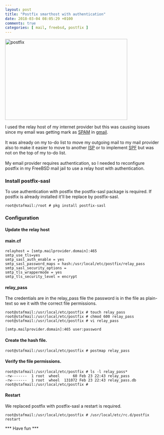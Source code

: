 ```yaml
---
layout: post
title: "Postfix smarthost with authentication"
date: 2018-03-04 08:05:29 +0100
comments: true
categories: [ mail, freebsd, postfix ] 
---
```


<img src="{{ '/images/postfix.png'  | remove_first:'/' | absolute_url }}" class="right" width="400" height="266" alt="postfix" /> 

I used the relay host of my internet provider but this was causing issues since my email was getting mark as <a href="https://en.wikipedia.org/wiki/Email_spam">SPAM</a> in <a href="https://en.wikipedia.org/wiki/Gmail">gmail</a>.
<br />&nbsp;<br />
It was already on my to-do list to move my outgoing mail to my mail provider also to make it easier to move to another <a href="https://en.wikipedia.org/wiki/Internet_service_provider">ISP</a> or to implement <a href="https://en.wikipedia.org/wiki/Sender_Policy_Framework">SPF</a> but was not on the top of my to-do list.
<br />&nbsp;<br />
My email provider requires authentication, so I needed to reconfigure postfix in my FreeBSD mail jail to use a relay host with authentication.

### Install postfix-sasl

To use authentication with postfix the postfix-sasl package is required.
If postfix is already installed it'll be replace by postfix-sasl.

```
root@stafmail:/root # pkg install postfix-sasl
```

### Configuration 

#### Update the relay host

#### main.cf

```
relayhost = [smtp.mailprovider.domain]:465
smtp_use_tls=yes
smtp_sasl_auth_enable = yes
smtp_sasl_password_maps = hash:/usr/local/etc/postfix/relay_pass
smtp_sasl_security_options =
smtp_tls_wrappermode = yes
smtp_tls_security_level = encrypt
```

#### relay_pass

The credentials are in the relay_pass file the password is in the file as plain-text so we 
it with the correct file permissions.


```
root@stafmail:/usr/local/etc/postfix # touch relay_pass
root@stafmail:/usr/local/etc/postfix # chmod 600 relay_pass
root@stafmail:/usr/local/etc/postfix # vi relay_pass
```

```
[smtp.mailprovider.domain]:465 user:password
```

#### Create the hash file.

```
root@stafmail:/usr/local/etc/postfix # postmap relay_pass
```

#### Verify the file permissions.

```
root@stafmail:/usr/local/etc/postfix # ls -l relay_pass*
-rw-------  1 root  wheel      60 Feb 23 22:43 relay_pass
-rw-------  1 root  wheel  131072 Feb 23 22:43 relay_pass.db
root@stafmail:/usr/local/etc/postfix # 
```

#### Restart

We replaced postfix with postfix-sasl a restart is required.

```
root@stafmail:/usr/local/etc/postfix # /usr/local/etc/rc.d/postfix restart
```

*** Have fun ***

